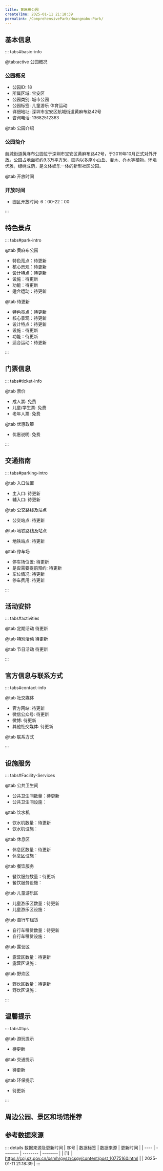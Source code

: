```yaml
---
title: 黄麻布公园
createTime: 2025-01-11 21:18:39
permalink: /ComprehensivePark/Huangmabu-Park/
---
```


<script setup>
import ImageSwiper from '/.vuepress/theme/components/ImageSwiper.vue'
// 轮播图数据
const swiperItems = [
    {
      link: 'https://cgj.sz.gov.cn/img/4/4005/4005929/10775160.png',
      title: '黄麻布公园',
      description: '航城街道黄麻布公园位于深圳市宝安区黄麻布路42号，于2019年10月正式对外开放。公园占地面积约9.3万平方米，园内以多座小山丘、灌木、乔木等植物，环境优雅，绿树成荫，是文体娱乐一体的新型社区公园。...',
      author: '深圳政府在线',
      date: '2025/01/11'
      },
  {
      link: 'https://cgj.sz.gov.cn/img/4/4005/4005929/10775160.png',
      title: '黄麻布公园',
      description: '航城街道黄麻布公园位于深圳市宝安区黄麻布路42号，于2019年10月正式对外开放。公园占地面积约9.3万平方米，园内以多座小山丘、灌木、乔木等植物，环境优雅，绿树成荫，是文体娱乐一体的新型社区公园。...',
      author: '深圳政府在线',
      date: '2025/01/11'
      }
]
// 配置项
const swiperConfig = {
  height: 500,
  showInfo: true
}
</script>
<!-- 轮播图组件 -->
<ImageSwiper :items="swiperItems" :config="swiperConfig" />

## 基本信息
::: tabs#basic-info

@tab:active 公园概况
### 公园概况
- 公园ID: 18
- 所属区域: 宝安区
- 公园类别: 城市公园
- 公园标签: 儿童游乐 体育运动
- 详细地址: 深圳市宝安区航城街道黄麻布路42号
- 咨询电话: 13682512383

@tab 公园介绍
### 公园简介
航城街道黄麻布公园位于深圳市宝安区黄麻布路42号，于2019年10月正式对外开放。公园占地面积约9.3万平方米，园内以多座小山丘、灌木、乔木等植物，环境优雅，绿树成荫，是文体娱乐一体的新型社区公园。

@tab 开放时间
### 开放时间
- 园区开放时间: 6：00-22：00

:::

## 特色景点

::: tabs#park-intro

@tab 黄麻布公园
<ImageCard
image="https://cgj.sz.gov.cn/images/index20230710_1.png"
    title="黄麻布公园"
    description="黄麻布公园总面积为93740.99平方米，公园内设游乐设施、健身器材、休闲、娱乐，有宽阔场地可以足够户外活动，便于游客市民娱乐、休闲、玩耍。公园主要以乔木、灌木为主，是地带性植被主要生存地、繁殖地和原生地，以保持原生态环境为主的公园。"
    date=""
    author="深圳政府在线"
/>


- 特色亮点：待更新
- 核心景观：待更新
- 设计特点：待更新
- 设施：待更新
- 功能：待更新
- 适合运动：待更新

@tab 待更新
<ImageCard
image="https://cgj.sz.gov.cn/images/index20230710_1.png"
    title="黄麻布公园"
    description="黄麻布公园总面积为93740.99平方米，公园内设游乐设施、健身器材、休闲、娱乐，有宽阔场地可以足够户外活动，便于游客市民娱乐、休闲、玩耍。公园主要以乔木、灌木为主，是地带性植被主要生存地、繁殖地和原生地，以保持原生态环境为主的公园。"
    date=""
    author="深圳政府在线"
/>


- 特色亮点：待更新
- 核心景观：待更新
- 设计特点：待更新
- 设施：待更新
- 功能：待更新
- 适合运动：待更新

:::

## 门票信息

::: tabs#ticket-info

@tab 票价
- 成人票: 免费
- 儿童/学生票: 免费
- 老年人票: 免费

@tab 优惠政策
- 优惠说明: 免费

:::

## 交通指南

::: tabs#parking-intro

@tab 入口位置
- 主入口: 待更新
- 辅入口: 待更新

@tab 公交路线及站点
- 公交站点: 待更新

@tab 地铁路线及站点
- 地铁站点: 待更新

@tab 停车场
- 停车场位置: 待更新
- 是否需要提前预约: 待更新
- 车位情况: 待更新
- 停车费用: 待更新

:::

## 活动安排

::: tabs#activities

@tab 定期活动
待更新

@tab 特别活动
待更新

@tab 节日活动
待更新

:::

## 官方信息与联系方式

::: tabs#contact-info

@tab 社交媒体
- 官方网站: 待更新
- 微信公众号: 待更新
- 微博: 待更新
- 其他社交媒体: 待更新

@tab 联系方式

:::

## 设施服务

::: tabs#Facility-Services

@tab 公共卫生间
- 公共卫生间数量：待更新
- 公共卫生间设施：

@tab 饮水机
- 饮水机数量：待更新
- 饮水机设施：

@tab 休息区
- 休息区数量：待更新
- 休息区设施：

@tab 餐饮服务
- 餐饮服务数量：待更新
- 餐饮服务设施：

@tab 儿童游乐区
- 儿童游乐区数量：待更新
- 儿童游乐区设施：

@tab 自行车租赁
- 自行车租赁数量：待更新
- 自行车租赁设施：

@tab 露营区
- 露营区数量：待更新
- 露营区设施：

@tab 野炊区
- 野炊区数量：待更新
- 野炊区设施：

:::

## 温馨提示

::: tabs#tips

@tab 游玩提示
- 待更新

@tab 交通提示
- 待更新

@tab 环保提示
- 待更新

:::

## 周边公园、景区和场馆推荐

<CardGrid>
  <ImageCard
        image="https://cgj.sz.gov.cn/img/4/4005/4005931/10775161.png"
        title="南光秘境公园"
        description="停车场共有40个停车位，1个篮球场，1个儿童乐园，1个水上皮划艇俱乐部驿站，总面积12910㎡（含停车场、篮球场）。"
        href="/ComprehensivePark/Nanguang-Secret-Park/"
        author="待更新"
        date="2025/01/02"
      />
      <ImageCard
        image="https://cgj.sz.gov.cn/img/4/4005/4005931/10775161.png"
        title="南光秘境公园"
        description="停车场共有40个停车位，1个篮球场，1个儿童乐园，1个水上皮划艇俱乐部驿站，总面积12910㎡（含停车场、篮球场）。"
        href="/ComprehensivePark/Nanguang-Secret-Park/"
        author="待更新"
        date="2025/01/02"
      />
    </CardGrid>


## 参考数据来源

::: details 数据来源及更新时间
| 序号 | 数据标签 | 数据来源 | 更新时间 |
| ---- | -------- | -------- | -------- |
| [1] | https://cgj.sz.gov.cn/xsmh/gysz/csgy/content/post_10775160.html |  | 2025-01-11 21:18:39 |
:::

